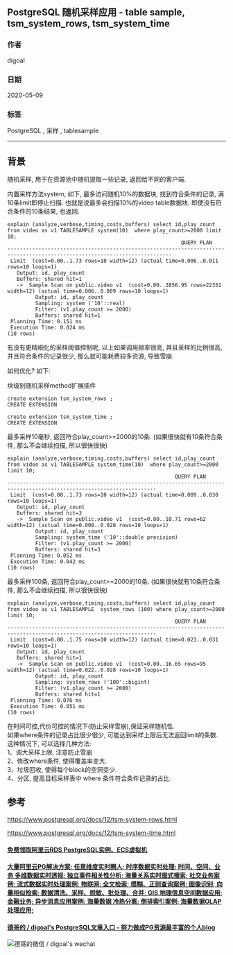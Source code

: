 ## PostgreSQL 随机采样应用 - table sample, tsm_system_rows, tsm_system_time  
  
### 作者  
digoal  
  
### 日期  
2020-05-09  
  
### 标签  
PostgreSQL , 采样 , tablesample 
  
----  
  
## 背景  
随机采样, 用于在资源池中随机提取一些记录, 返回给不同的客户端.   
  
内置采样方法system, 如下, 最多访问随机10%的数据块, 找到符合条件的记录, 满10条limit即停止扫描. 也就是说最多会扫描10%的video table数据块. 即使没有符合条件的10条结果, 也返回.   
  
```  
explain (analyze,verbose,timing,costs,buffers) select id,play_count from video as v1 TABLESAMPLE system(10)  where play_count>=2000 limit 10;  
                                                        QUERY PLAN                                                           
---------------------------------------------------------------------------------------------------------------------------  
 Limit  (cost=0.00..1.73 rows=10 width=12) (actual time=0.006..0.011 rows=10 loops=1)  
   Output: id, play_count  
   Buffers: shared hit=1  
   ->  Sample Scan on public.video v1  (cost=0.00..3856.95 rows=22351 width=12) (actual time=0.006..0.009 rows=10 loops=1)  
         Output: id, play_count  
         Sampling: system ('10'::real)  
         Filter: (v1.play_count >= 2000)  
         Buffers: shared hit=1  
 Planning Time: 0.151 ms  
 Execution Time: 0.024 ms  
(10 rows)  
```  
  
有没有更精细化的采样阈值控制呢, 以上如果调用频率很高, 并且采样的比例很高, 并且符合条件的记录很少, 那么就可能耗费较多资源, 导致雪崩.  
  
如何优化? 如下:   
  
块级别随机采样method扩展插件  
  
```  
create extension tsm_system_rows ;  
CREATE EXTENSION  
  
create extension tsm_system_time ;  
CREATE EXTENSION  
```  
  
最多采样10毫秒, 返回符合play_count>=2000的10条. (如果很快就有10条符合条件, 那么不会继续扫描, 所以很快很快)  
  
```  
explain (analyze,verbose,timing,costs,buffers) select id,play_count from video as v1 TABLESAMPLE system_time(10)  where play_count>=2000 limit 10;  
                                                      QUERY PLAN                                                        
----------------------------------------------------------------------------------------------------------------------  
 Limit  (cost=0.00..1.73 rows=10 width=12) (actual time=0.009..0.030 rows=10 loops=1)  
   Output: id, play_count  
   Buffers: shared hit=3  
   ->  Sample Scan on public.video v1  (cost=0.00..10.71 rows=62 width=12) (actual time=0.008..0.028 rows=10 loops=1)  
         Output: id, play_count  
         Sampling: system_time ('10'::double precision)  
         Filter: (v1.play_count >= 2000)  
         Buffers: shared hit=3  
 Planning Time: 0.052 ms  
 Execution Time: 0.042 ms  
(10 rows)  
```  
  
最多采样100条, 返回符合play_count>=2000的10条. (如果很快就有10条符合条件, 那么不会继续扫描, 所以很快很快)  
  
```  
explain (analyze,verbose,timing,costs,buffers) select id,play_count from video as v1 TABLESAMPLE  system_rows (100) where play_count>=2000 limit 10;  
                                                      QUERY PLAN                                                        
----------------------------------------------------------------------------------------------------------------------  
 Limit  (cost=0.00..1.75 rows=10 width=12) (actual time=0.023..0.031 rows=10 loops=1)  
   Output: id, play_count  
   Buffers: shared hit=1  
   ->  Sample Scan on public.video v1  (cost=0.00..16.65 rows=95 width=12) (actual time=0.022..0.028 rows=10 loops=1)  
         Output: id, play_count  
         Sampling: system_rows ('100'::bigint)  
         Filter: (v1.play_count >= 2000)  
         Buffers: shared hit=1  
 Planning Time: 0.076 ms  
 Execution Time: 0.051 ms  
(10 rows)  
```  
  
在时间可控,代价可控的情况下(防止采样雪崩),保证采样随机性.   
如果where条件的记录占比很少很少, 可能达到采样上限后无法返回limit的条数. 这种情况下, 可以选择几种方法:  
1、调大采样上限, 注意防止雪崩  
2、修改where条件, 使得覆盖率变大.  
3、垃圾回收, 使得每个block的空洞变少.  
4、分区, 提高目标采样表中 where 条件符合条件记录的占比.   
  
## 参考  
  
https://www.postgresql.org/docs/12/tsm-system-rows.html  
  
https://www.postgresql.org/docs/12/tsm-system-time.html  
  
  
  
  
  
  
  
  
  
  
  
  
  
  
  
  
  
  
#### [免费领取阿里云RDS PostgreSQL实例、ECS虚拟机](https://www.aliyun.com/database/postgresqlactivity "57258f76c37864c6e6d23383d05714ea")
  
  
#### [大量阿里云PG解决方案: 任意维度实时圈人; 时序数据实时处理; 时间、空间、业务 多维数据实时透视; 独立事件相关性分析; 海量关系实时图式搜索; 社交业务案例; 流式数据实时处理案例; 物联网; 全文检索; 模糊、正则查询案例; 图像识别; 向量相似检索; 数据清洗、采样、脱敏、批处理、合并; GIS 地理信息空间数据应用; 金融业务; 异步消息应用案例; 海量数据 冷热分离; 倒排索引案例; 海量数据OLAP处理应用;](https://yq.aliyun.com/topic/118 "40cff096e9ed7122c512b35d8561d9c8")
  
  
#### [德哥的 / digoal's PostgreSQL文章入口 - 努力做成PG资源最丰富的个人blog](https://github.com/digoal/blog/blob/master/README.md "22709685feb7cab07d30f30387f0a9ae")
  
  
![德哥的微信 / digoal's wechat](../pic/digoal_weixin.jpg "f7ad92eeba24523fd47a6e1a0e691b59")
  
